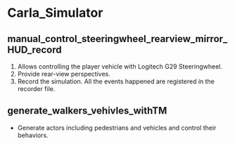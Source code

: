 # Carla_Simulator
## manual_control_steeringwheel_rearview_mirror_HUD_record
1. Allows controlling the player vehicle with Logitech G29 Steeringwheel.
2. Provide rear-view perspectives.
3. Record the simulation. All the events happened are registered in the recorder file. 

## generate_walkers_vehivles_withTM
- Generate actors including pedestrians and vehicles and control their behaviors.
